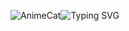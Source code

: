 ![AnimeCat]([https://media.tenor.com/oWgAV0WS7TsAAAAj/tongue-out-mafumafu.gif](https://tenor.com/ru/view/bored-mafumafu-line-sticker-cat-cute-gif-17377561) "AnimeCat")![Typing SVG](https://readme-typing-svg.demolab.com?font=Press+Start+2P&pause=1000&color=008CC5&width=435&lines=Hi%2C+i%60am+Dipas)

<!--
**DipasDi/DipasDi** is a ✨ _special_ ✨ repository because its `README.md` (this file) appears on your GitHub profile.

Here are some ideas to get you started:

- 🔭 I’m currently working on ...
- 🌱 I’m currently learning ...
- 👯 I’m looking to collaborate on ...
- 🤔 I’m looking for help with ...
- 💬 Ask me about ...
- 📫 How to reach me: ...
- 😄 Pronouns: ...
- ⚡ Fun fact: ...
-->
